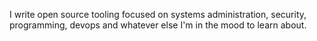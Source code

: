 I write open source tooling focused on systems administration, security, programming, devops and whatever else I'm in the mood to learn about.
